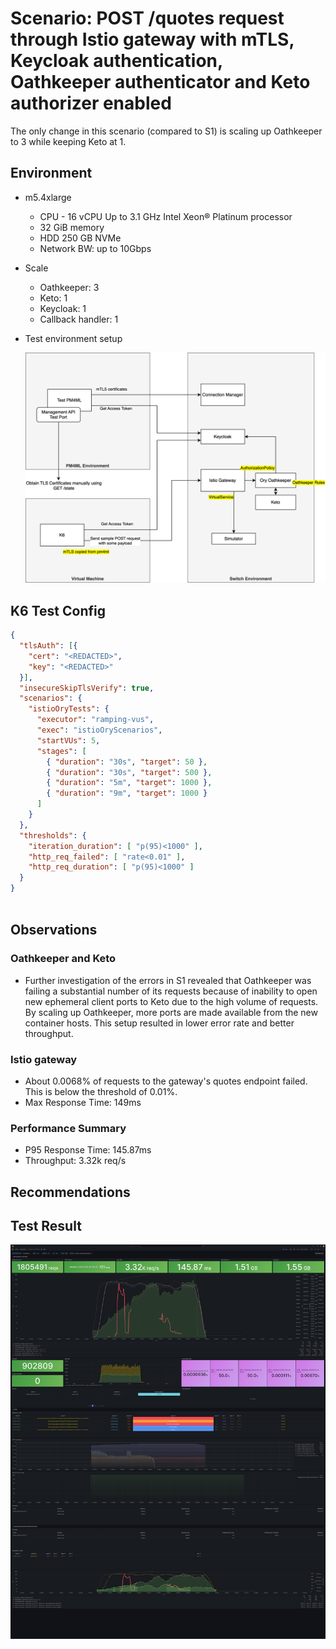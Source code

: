 # Scenario: POST /quotes request through Istio gateway with mTLS, Keycloak authentication, Oathkeeper authenticator and Keto authorizer enabled

The only change in this scenario (compared to S1) is scaling up Oathkeeper to 3  while keeping Keto at 1.

## Environment

- m5.4xlarge
  - CPU - 16 vCPU Up to 3.1 GHz Intel Xeon® Platinum processor
  - 32 GiB memory
  - HDD 250 GB NVMe
  - Network BW: up to 10Gbps
- Scale
  - Oathkeeper: 3
  - Keto: 1
  - Keycloak: 1
  - Callback handler: 1
- Test environment setup
  
  ![environment schematic diagram](../../images/env.svg)

## K6 Test Config

```JSON
{
  "tlsAuth": [{
    "cert": "<REDACTED>",
    "key": "<REDACTED>"
  }],
  "insecureSkipTlsVerify": true, 
  "scenarios": {
    "istioOryTests": {
      "executor": "ramping-vus",
      "exec": "istioOryScenarios",
      "startVUs": 5,
      "stages": [
        { "duration": "30s", "target": 50 },
        { "duration": "30s", "target": 500 },
        { "duration": "5m", "target": 1000 },
        { "duration": "9m", "target": 1000 }
      ]
    }
  },
  "thresholds": {
    "iteration_duration": [ "p(95)<1000" ],
    "http_req_failed": [ "rate<0.01" ],
    "http_req_duration": [ "p(95)<1000" ]
  }
}
  
```

## Observations
### Oathkeeper and Keto
- Further investigation of the errors in S1 revealed that Oathkeeper was failing a substantial number of its requests because of inability to open new ephemeral client ports to Keto due to the high volume of requests. By scaling up Oathkeeper, more ports are made available from the new container hosts. This setup resulted in lower error rate and better throughput.

### Istio gateway
- About 0.0068% of requests to the gateway's quotes endpoint failed. This is below the threshold of 0.01%.
- Max Response Time: 149ms

### Performance Summary
- P95 Response Time: 145.87ms
- Throughput: 3.32k req/s

## Recommendations

## Test Result
![Test Result](<images/Official k6 Test Result (5).png>)